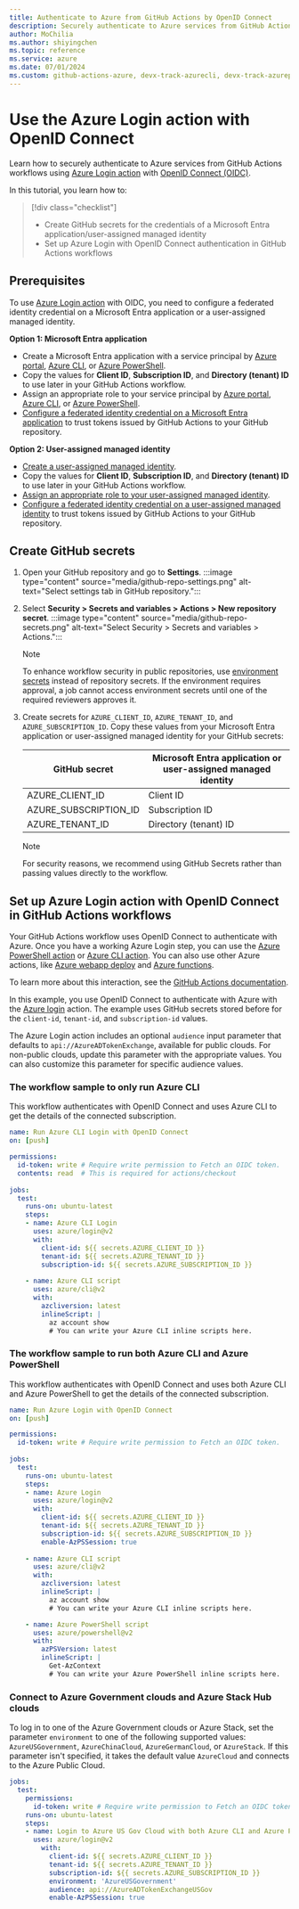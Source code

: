 ```yaml
--- 
title: Authenticate to Azure from GitHub Actions by OpenID Connect
description: Securely authenticate to Azure services from GitHub Actions workflows using Azure Login action with OpenID Connect (OIDC).
author: MoChilia 
ms.author: shiyingchen 
ms.topic: reference
ms.service: azure 
ms.date: 07/01/2024
ms.custom: github-actions-azure, devx-track-azurecli, devx-track-azurepowershell, linux-related-content
---
```


# Use the Azure Login action with OpenID Connect

Learn how to securely authenticate to Azure services from GitHub Actions workflows using [Azure Login action](https://github.com/marketplace/actions/azure-login) with [OpenID Connect (OIDC)](https://www.microsoft.com/security/business/security-101/what-is-openid-connect-oidc). 

In this tutorial, you learn how to:

> [!div class="checklist"]
> * Create GitHub secrets for the credentials of a Microsoft Entra application/user-assigned managed identity
> * Set up Azure Login with OpenID Connect authentication in GitHub Actions workflows

## Prerequisites

To use [Azure Login action](https://github.com/marketplace/actions/azure-login) with OIDC, you need to configure a federated identity credential on a Microsoft Entra application or a user-assigned managed identity.

**Option 1: Microsoft Entra application**

* Create a Microsoft Entra application with a service principal by [Azure portal](/entra/identity-platform/howto-create-service-principal-portal#register-an-application-with-microsoft-entra-id-and-create-a-service-principal), [Azure CLI](/cli/azure/azure-cli-sp-tutorial-1#create-a-service-principal), or [Azure PowerShell](/powershell/azure/create-azure-service-principal-azureps#create-a-service-principal).
*  Copy the values for **Client ID**, **Subscription ID**, and **Directory (tenant) ID** to use later in your GitHub Actions workflow.
* Assign an appropriate role to your service principal by [Azure portal](/entra/identity-platform/howto-create-service-principal-portal#assign-a-role-to-the-application), [Azure CLI](/cli/azure/azure-cli-sp-tutorial-5#create-or-remove-a-role-assignment), or [Azure PowerShell](/powershell/azure/create-azure-service-principal-azureps#manage-service-principal-roles).
* [Configure a federated identity credential on a Microsoft Entra application](/entra/workload-id/workload-identity-federation-create-trust) to trust tokens issued by GitHub Actions to your GitHub repository. 

**Option 2: User-assigned managed identity**

* [Create a user-assigned managed identity](/entra/identity/managed-identities-azure-resources/how-manage-user-assigned-managed-identities#create-a-user-assigned-managed-identity).
*  Copy the values for **Client ID**, **Subscription ID**, and **Directory (tenant) ID** to use later in your GitHub Actions workflow.
* [Assign an appropriate role to your user-assigned managed identity](/entra/identity/managed-identities-azure-resources/how-manage-user-assigned-managed-identities#manage-access-to-user-assigned-managed-identities).
* [Configure a federated identity credential on a user-assigned managed identity](/entra/workload-id/workload-identity-federation-create-trust-user-assigned-managed-identity) to trust tokens issued by GitHub Actions to your GitHub repository. 

## Create GitHub secrets

1. Open your GitHub repository and go to **Settings**.
    :::image type="content" source="media/github-repo-settings.png" alt-text="Select settings tab in GitHub repository.":::

1. Select **Security > Secrets and variables > Actions > New repository secret**.
    :::image type="content" source="media/github-repo-secrets.png" alt-text="Select Security > Secrets and variables > Actions.":::

    > [!NOTE]
    > To enhance workflow security in public repositories, use [environment secrets](https://docs.github.com/en/actions/deployment/targeting-different-environments/using-environments-for-deployment#environment-secrets) instead of repository secrets. If the environment requires approval, a job cannot access environment secrets until one of the required reviewers approves it.

1. Create secrets for `AZURE_CLIENT_ID`, `AZURE_TENANT_ID`, and `AZURE_SUBSCRIPTION_ID`. Copy these values from your Microsoft Entra application or user-assigned managed identity for your GitHub secrets:

    |GitHub secret  |Microsoft Entra application or user-assigned managed identity  |
    |---------|---------|
    |AZURE_CLIENT_ID    |    Client ID    |
    |AZURE_SUBSCRIPTION_ID     |    Subscription ID     |
    |AZURE_TENANT_ID    |    Directory (tenant) ID  |

    > [!NOTE]
    > For security reasons, we recommend using GitHub Secrets rather than passing values directly to the workflow.

## Set up Azure Login action with OpenID Connect in GitHub Actions workflows

Your GitHub Actions workflow uses OpenID Connect to authenticate with Azure. Once you have a working Azure Login step, you can use the [Azure PowerShell action](https://github.com/Azure/PowerShell) or [Azure CLI action](https://github.com/Azure/CLI). You can also use other Azure actions, like [Azure webapp deploy](https://github.com/Azure/webapps-deploy) and [Azure functions](https://github.com/Azure/functions-action).

To learn more about this interaction, see the [GitHub Actions documentation](https://docs.github.com/actions/deployment/security-hardening-your-deployments/configuring-openid-connect-in-azure).

In this example, you use OpenID Connect to authenticate with Azure with the [Azure login](https://github.com/marketplace/actions/azure-login) action. The example uses GitHub secrets stored before for the `client-id`, `tenant-id`, and `subscription-id` values. 

The Azure Login action includes an optional `audience` input parameter that defaults to `api://AzureADTokenExchange`, available for public clouds. For non-public clouds, update this parameter with the appropriate values. You can also customize this parameter for specific audience values.

### The workflow sample to only run Azure CLI

This workflow authenticates with OpenID Connect and uses Azure CLI to get the details of the connected subscription.

```yaml
name: Run Azure CLI Login with OpenID Connect
on: [push]

permissions:
  id-token: write # Require write permission to Fetch an OIDC token.
  contents: read  # This is required for actions/checkout
      
jobs: 
  test:
    runs-on: ubuntu-latest
    steps:
    - name: Azure CLI Login
      uses: azure/login@v2
      with:
        client-id: ${{ secrets.AZURE_CLIENT_ID }}
        tenant-id: ${{ secrets.AZURE_TENANT_ID }}
        subscription-id: ${{ secrets.AZURE_SUBSCRIPTION_ID }}
  
    - name: Azure CLI script
      uses: azure/cli@v2
      with:
        azcliversion: latest
        inlineScript: |
          az account show
          # You can write your Azure CLI inline scripts here.
```

### The workflow sample to run both Azure CLI and Azure PowerShell

This workflow authenticates with OpenID Connect and uses both Azure CLI and Azure PowerShell to get the details of the connected subscription.

```yaml
name: Run Azure Login with OpenID Connect
on: [push]

permissions:
  id-token: write # Require write permission to Fetch an OIDC token.
      
jobs: 
  test:
    runs-on: ubuntu-latest
    steps:
    - name: Azure Login
      uses: azure/login@v2
      with:
        client-id: ${{ secrets.AZURE_CLIENT_ID }}
        tenant-id: ${{ secrets.AZURE_TENANT_ID }}
        subscription-id: ${{ secrets.AZURE_SUBSCRIPTION_ID }} 
        enable-AzPSSession: true
    
    - name: Azure CLI script
      uses: azure/cli@v2
      with:
        azcliversion: latest
        inlineScript: |
          az account show
          # You can write your Azure CLI inline scripts here.

    - name: Azure PowerShell script
      uses: azure/powershell@v2
      with:
        azPSVersion: latest
        inlineScript: |
          Get-AzContext  
          # You can write your Azure PowerShell inline scripts here.
```


### Connect to Azure Government clouds and Azure Stack Hub clouds

To log in to one of the Azure Government clouds or Azure Stack, set the parameter `environment` to one of the following supported values: `AzureUSGovernment`, `AzureChinaCloud`, `AzureGermanCloud`, or `AzureStack`. If this parameter isn't specified, it takes the default value `AzureCloud` and connects to the Azure Public Cloud.

```yaml  
jobs: 
  test:
    permissions:
      id-token: write # Require write permission to Fetch an OIDC token.
    runs-on: ubuntu-latest
    steps:
    - name: Login to Azure US Gov Cloud with both Azure CLI and Azure Powershell
      uses: azure/login@v2
        with:
          client-id: ${{ secrets.AZURE_CLIENT_ID }}
          tenant-id: ${{ secrets.AZURE_TENANT_ID }}
          subscription-id: ${{ secrets.AZURE_SUBSCRIPTION_ID }}
          environment: 'AzureUSGovernment'
          audience: api://AzureADTokenExchangeUSGov
          enable-AzPSSession: true
```
